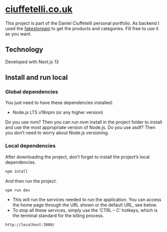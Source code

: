 # [ciuffetelli.co.uk](https://www.ciuffetelli.co.uk/)

This project is part of the Daniel Ciuffetelli personal portfolio.
As backend I used the [fakestoreapi](https://fakestoreapi.com/) to get the products and categories.
Fill free to use it as you want.

## Technology

Developed with Next.js 13

## Install and run local

### Global dependencies

You just need to have these dependencies installed:

- Node.js LTS v18npm  (or any higher version)

Do you use nvm? Then you can run nvm install in the project folder to install and use the most appropriate version of Node.js.
Do you use asdf? Then you don’t need to worry about Node.js versioning.

### Local dependencies

After downloading the project, don’t forget to install the project’s local dependencies.

```bash
npm intall
``` 

And then run the project.
```bash
npm run dev
``` 
- This will run the services needed to run the application. You can access the home page through the URL shown or the default URL, see below.
- To stop all these services, simply use the ‘CTRL – C’ hotkeys, which is the terminal standard for the killing process.

```bash
http://localhost:3000/
```